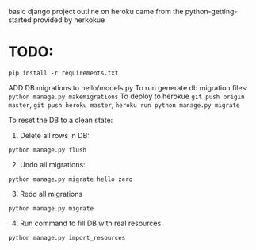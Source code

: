 basic django project outline on heroku came from the python-getting-started provided by herkokue

# TODO: 
`pip install -r requirements.txt`

ADD DB migrations to hello/models.py
To run generate db migration files: `python manage.py makemigrations`
To deploy to herokue `git push origin master`, `git push heroku master`, `heroku run python manage.py migrate`


To reset the DB to a clean state:

1. Delete all rows in DB:

`python manage.py flush`

2. Undo all migrations:

`python manage.py migrate hello zero`

3. Redo all migrations

`python manage.py migrate`

4. Run command to fill DB with real resources

`python manage.py import_resources`
